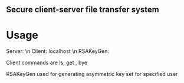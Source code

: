 ## Secure client-server file transfer system

# Usage
Server: <port>\n
Client: localhost <port> <user>\n
RSAKeyGen: <user>

Client commands are ls, get <filename>, bye

RSAKeyGen used for generating asymmetric key set for specified user

